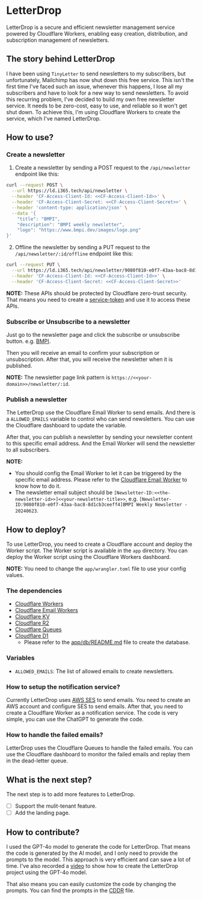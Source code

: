 # LetterDrop

LetterDrop is a secure and efficient newsletter management service powered by Cloudflare Workers, enabling easy creation, distribution, and subscription management of newsletters.

## The story behind LetterDrop

I have been using `TinyLetter` to send newsletters to my subscribers, but unfortunately, Mailchimp has now shut down this free service. This isn't the first time I've faced such an issue, whenever this happens, I lose all my subscribers and have to look for a new way to send newsletters. To avoid this recurring problem, I've decided to build my own free newsletter service. It needs to be zero-cost, easy to use, and reliable so it won't get shut down. To achieve this, I'm using Cloudflare Workers to create the service, which I've named LetterDrop.

## How to use?

### Create a newsletter

1. Create a newsletter by sending a POST request to the `/api/newsletter` endpoint like this:

```bash
curl --request POST \
  --url https://ld.i365.tech/api/newsletter \
  --header 'CF-Access-Client-Id: <<CF-Access-Client-Id>>' \
  --header 'CF-Access-Client-Secret: <<CF-Access-Client-Secret>>' \
  --header 'content-type: application/json' \
  --data '{
    "title": "BMPI",
    "description": "BMPI weekly newsletter",
    "logo": "https://www.bmpi.dev/images/logo.png"
}'
```

2. Offline the newsletter by sending a PUT request to the `/api/newsletter/:id/offline` endpoint like this:

```bash
curl --request PUT \
  --url https://ld.i365.tech/api/newsletter/9080f810-e0f7-43aa-bac8-8d1cb3ceeff4/offline \
  --header 'CF-Access-Client-Id: <<CF-Access-Client-Id>>' \
  --header 'CF-Access-Client-Secret: <<CF-Access-Client-Secret>>'
```

__NOTE:__ These APIs should be protected by Cloudflare zero-trust security. That means you need to create a [service-token](https://developers.cloudflare.com/cloudflare-one/identity/service-tokens/) and use it to access these APIs.

### Subscribe or Unsubscribe to a newsletter

Just go to the newsletter page and click the subscribe or unsubscribe button. e.g. [BMPI](https://ld.i365.tech/newsletter/e0b379d3-0be0-4ae5-9fe2-cd972a667cdb).

Then you will receive an email to confirm your subscription or unsubscription. After that, you will receive the newsletter when it is published.

__NOTE:__ The newsletter page link pattern is `https://<<your-domain>>/newsletter/:id`.

### Publish a newsletter

The LetterDrop use the Cloudflare Email Worker to send emails. And there is a `ALLOWED_EMAILS` variable to control who can send newsletters. You can use the Cloudflare dashboard to update the variable.

After that, you can publish a newsletter by sending your newsletter content to this specific email address. And the Email Worker will send the newsletter to all subscribers.

__NOTE:__

- You should config the Email Worker to let it can be triggered by the specific email address. Please refer to the [Cloudflare Email Worker](https://developers.cloudflare.com/email-routing/setup/email-routing-addresses/) to know how to do it.
- The newsletter email subject should be `[Newsletter-ID:<<the-newsletter-id>>]<<your-newsletter-title>>`, e.g. `[Newsletter-ID:9080f810-e0f7-43aa-bac8-8d1cb3ceeff4]BMPI Weekly Newsletter - 20240623`.

## How to deploy?

To use LetterDrop, you need to create a Cloudflare account and deploy the Worker script. The Worker script is available in the `app` directory. You can deploy the Worker script using the Cloudflare Workers dashboard.

__NOTE:__ You need to change the `app/wrangler.toml` file to use your config values.

### The dependencies

- [Cloudflare Workers](https://workers.cloudflare.com/)
- [Cloudflare Email Workers](https://developers.cloudflare.com/email-routing/email-workers/)
- [Cloudflare KV](https://developers.cloudflare.com/kv/)
- [Cloudflare R2](https://developers.cloudflare.com/r2/)
- [Cloudflare Queues](https://developers.cloudflare.com/queues/#cloudflare-queues/)
- [Cloudflare D1](https://developers.cloudflare.com/d1)
  - Please refer to the [app/db/README.md](app/db/README.md) file to create the database.

### Variables

- `ALLOWED_EMAILS`: The list of allowed emails to create newsletters.

### How to setup the notification service?

Currently LetterDrop uses [AWS SES](https://aws.amazon.com/ses/) to send emails. You need to create an AWS account and configure SES to send emails. After that, you need to create a Cloudflare Worker as a notification service. The code is very simple, you can use the ChatGPT to generate the code.

### How to handle the failed emails?

LetterDrop uses the Cloudflare Queues to handle the failed emails. You can use the Cloudflare dashboard to monitor the failed emails and replay them in the dead-letter queue.

## What is the next step?

The next step is to add more features to LetterDrop.

- [ ] Support the mulit-tenant feature.
- [ ] Add the landing page.

## How to contribute?

I used the GPT-4o model to generate the code for LetterDrop. That means the code is generated by the AI model, and I only need to provide the prompts to the model. This approach is very efficient and can save a lot of time. I've also recorded a [video](https://www.youtube.com/playlist?list=PL21oMWN6Y7PCqSwbwesD4_wmXEVSeeQ7h) to show how to create the LetterDrop project using the GPT-4o model.

That also means you can easily customize the code by changing the prompts. You can find the prompts in the [CDDR](docs/CDDR//app.md) file.
